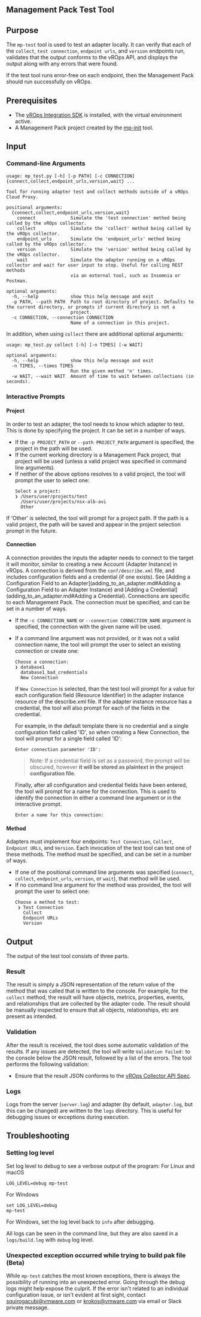 Management Pack Test Tool
-------------------------

## Purpose

The `mp-test` tool is used to test an adapter locally. It can verify that each of the `collect`, `test connection`, `endpoint urls`, and `version` endpoints run, validates that the output conforms to the vROps API, and displays the output along with any errors that were found.

If the test tool runs error-free on each endpoint, then the Management Pack should run successfully on vROps.

## Prerequisites

* The [vROps Integration SDK](../README.md#Installation) is installed, with the virtual environment active.
* A Management Pack project created by the [mp-init](mp-init.md) tool.

## Input

### Command-line Arguments
```
usage: mp_test.py [-h] [-p PATH] [-c CONNECTION] {connect,collect,endpoint_urls,version,wait} ...

Tool for running adapter test and collect methods outside of a vROps Cloud Proxy.

positional arguments:
  {connect,collect,endpoint_urls,version,wait}
    connect             Simulate the 'test connection' method being called by the vROps collector.
    collect             Simulate the 'collect' method being called by the vROps collector.
    endpoint_urls       Simulate the 'endpoint_urls' method being called by the vROps collector.
    version             Simulate the 'version' method being called by the vROps collector.
    wait                Simulate the adapter running on a vROps collector and wait for user input to stop. Useful for calling REST methods
                        via an external tool, such as Insomnia or Postman.

optional arguments:
  -h, --help            show this help message and exit
  -p PATH, --path PATH  Path to root directory of project. Defaults to the current directory, or prompts if current directory is not a
                        project.
  -c CONNECTION, --connection CONNECTION
                        Name of a connection in this project.
```

In addition, when using `collect` there are additional optional arguments:
```
usage: mp_test.py collect [-h] [-n TIMES] [-w WAIT]

optional arguments:
  -h, --help            show this help message and exit
  -n TIMES, --times TIMES
                        Run the given method 'n' times.
  -w WAIT, --wait WAIT  Amount of time to wait between collections (in seconds).
```
### Interactive Prompts

#### Project
In order to test an adapter, the tool needs to know which adapter to test. This is done by specifying the project. It can be set in a number of ways. 
* If the `-p PROJECT_PATH` or `--path PROJECT_PATH` argument is specified, the project in the path will be used.
* If the current working directory is a Management Pack project, that project will be used (unless a valid project was specified in command line arguments).
* If neither of the above options resolves to a valid project, the tool will prompt the user to select one:
    ```
    Select a project:
    ❯ /Users/user/projects/test
      /Users/user/projects/nsx-alb-avi
      Other
    ```
If 'Other' is selected, the tool will prompt for a project path. If the path is a valid project, the path will be saved and appear in the project selection prompt in the future.

#### Connection
A connection provides the inputs the adapter needs to connect to the target it will monitor, similar to creating a new Account (Adapter Instance) in vROps. A connection is derived from the `conf/describe.xml` file, and includes configuration fields and a credential (if one exists). See [Adding a Configuration Field to an Adapter](adding_to_an_adapter.md#Adding a Configuration Field to an Adapter Instance) and [Adding a Credential](adding_to_an_adapter.md#Adding a Credential). Connections are specific to each Management Pack. The connection must be specified, and can be set in a number of ways.
* If the `-c CONNECTION_NAME` or `--connection CONNECTION_NAME` argument is specified, the connection with the given name will be used. 
* If a command line argument was not provided, or it was not a valid connection name, the tool will prompt the user to select an existing connection or create one:
    ```
    Choose a connection:
    ❯ database1
      database1_bad_credentials
      New Connection
    ```
    If `New Connection` is selected, than the test tool will prompt for a value for each configuration field (Resource Identifier) in the adapter instance resource of the describe.xml file. If the adapter instance resource has a credential, the tool will also prompt for each of the fields in the credential.
 
    For example, in the default template there is no credential and a single configuration field called 'ID', so when creating a New Connection, the tool will prompt for a single field called 'ID':
    ```
    Enter connection parameter 'ID': 
    ```
    
    > Note: If a credential field is set as a password, the prompt will be obscured, however **it will be stored as plaintext in the project configuration file**.

    Finally, after all configuration and credential fields have been entered, the tool will prompt for a name for the connection. This is used to identify the connection in either a command line argument or in the interactive prompt.
    ```
    Enter a name for this connection:
    ```
#### Method
Adapters must implement four endpoints: `Test Connection`, `Collect`, `Endpoint URLs`, and `Version`. Each invocation of the test tool can test one of these methods. The method must be specified, and can be set in a number of ways.
* If one of the positional command line arguments was specified (`connect`, `collect`, `endpoint_urls`, `version`, or `wait`), that method will be used. 
* If no command line argument for the method was provided, the tool will prompt the user to select one:
    ```
    Choose a method to test:
     ❯ Test Connection
       Collect
       Endpoint URLs
       Version
    ```
## Output

The output of the test tool consists of three parts.
### Result

The result is simply a JSON representation of the return value of the method that was called that is written to the console. For example, for the `collect` method, the result will have objects, metrics, properties, events, and relationships that are collected by the adapter code. The result should be manually inspected to ensure that all objects, relationships, etc are present as intended.

### Validation
After the result is received, the tool does some automatic validation of the results. If any issues are detected, the tool will write `Validation Failed:` to the console below the JSON result, followed by a list of the errors.
The tool performs the following validation:
* Ensure that the result JSON conforms to the [vROps Collector API Spec](../api/vrops-collector-fwk2-openapi.json).

### Logs
Logs from the server (`server.log`) and adapter (by default, `adapter.log`, but this can be changed) are written to the `logs` directory. This is useful for debugging issues or exceptions during execution.

## Troubleshooting
### Setting log level

Set log level to debug to see a verbose output of the program:
For Linux and macOS
```shell
LOG_LEVEL=debug mp-test
```
For Windows
```
set LOG_LEVEL=debug
mp-test
```
For Windows, set the log level back to `info` after debugging.

All logs can be seen in the command line, but they are also saved in a `logs/build.log` with `debug` log level.

### Unexpected exception occurred while trying to build pak file (Beta)
While `mp-test` catches the most known exceptions, there is always the possibility of running into an unexpected error. Going through the debug logs might help expose the culprit. If the error isn't related to an individual configuration issue, or
isn't evident at first sight, contact [squirogacubi@vmware.com](mailto:squirogacubi@vmware.com) or [krokos@vmware.com](mailto:krokos@vmware.com) via email or Slack private message. 
